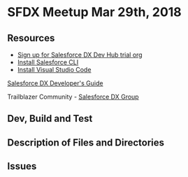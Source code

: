 # SFDX Meetup Mar 29th, 2018


## Resources
* [Sign up for Salesforce DX Dev Hub trial org](https://developer.salesforce.com/promotions/orgs/dx-signup)
* [Install Salesforce CLI](https://developer.salesforce.com/tools/sfdxcli)
* [Install Visual Studio Code](https://code.visualstudio.com/)

[Salesforce DX Developer's Guide](https://developer.salesforce.com/docs/atlas.en-us.sfdx_dev.meta/sfdx_dev/sfdx_dev_intro.htm)

Trailblazer Community - [Salesforce DX Group](https://success.salesforce.com/_ui/core/chatter/groups/GroupProfilePage?g=0F93A000000HTp1&s1nid=0DB30000000072L&s1oid=00D300000000iTz)

## Dev, Build and Test


## Description of Files and Directories


## Issues


